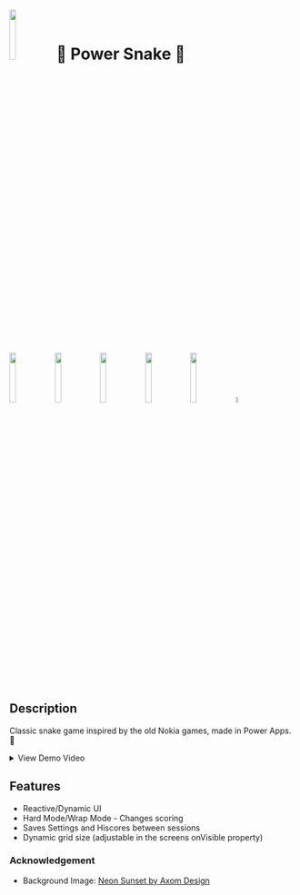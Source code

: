 # <img src="https://github.com/user-attachments/assets/e099f96c-1821-4c9f-a314-acda00606e10" width="15%"></img> 🐍 Power Snake 🐍

<img src="https://github.com/user-attachments/assets/2508a224-563f-45a2-8903-885f419d5f5e" width="15%"></img> <img src="https://github.com/user-attachments/assets/29f9ab40-da6e-48a1-9ef5-7c38b6c998e2" width="15%"></img> <img src="https://github.com/user-attachments/assets/d8fcbbd9-9974-4c83-a521-05050db57ae0" width="15%"></img> <img src="https://github.com/user-attachments/assets/bac15089-f787-4c45-aadf-b35fee998384" width="15%"></img> <img src="https://github.com/user-attachments/assets/3913620c-3086-475a-8f3b-4460896d4e75" width="15%"></img> <img src="https://github.com/user-attachments/assets/6c0af5be-5a37-4151-b57d-f91920aacdb8" width="5%"></img>
<br>

## Description
Classic snake game inspired by the old Nokia games, made in Power Apps. 🐍
<details>
<summary>View Demo Video</summary>
</details>

## Features
- Reactive/Dynamic UI
- Hard Mode/Wrap Mode - Changes scoring
- Saves Settings and Hiscores between sessions
- Dynamic grid size (adjustable in the screens onVisible property)

### Acknowledgement
- Background Image: [Neon Sunset by Axom Design](https://axiom_design.artstation.com/projects/v1wwqY)
